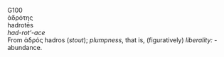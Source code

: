 <body>
  <p>G100<br>  ἁδρότης  <br> hadrotēs  <br><i>had-rot‘-ace </i><br>From   ἁδρός    hadros   (<i>stout</i>); <i>plumpness</i>, that is, (figuratively) <i>liberality:</i> - abundance.<br></p>
 </body>